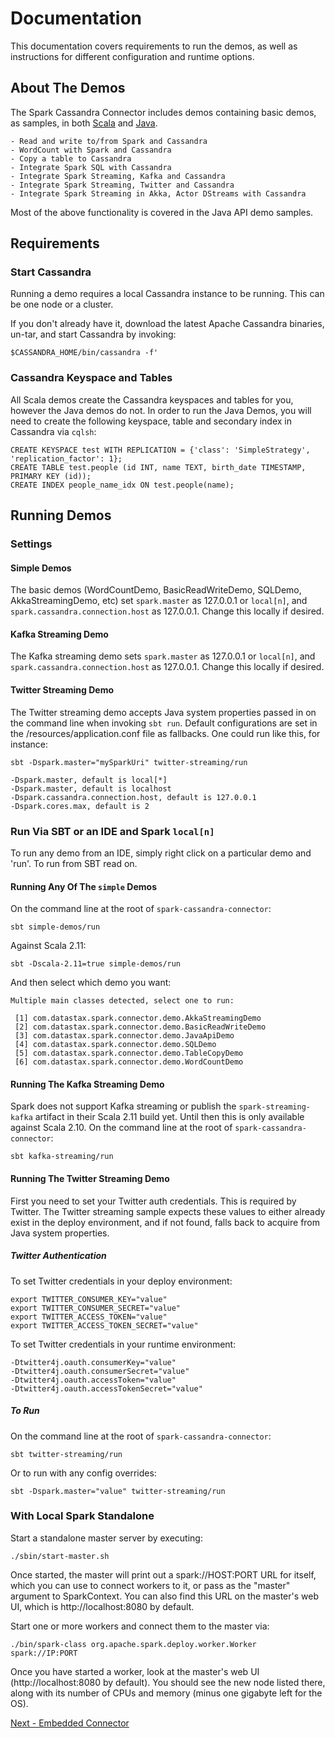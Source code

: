 # Documentation
This documentation covers requirements to run the demos, as well as instructions for different configuration and runtime options.

## About The Demos
The Spark Cassandra Connector includes demos containing basic demos, as samples, in both 
[Scala](https://github.com/datastax/spark-cassandra-connector/tree/master/spark-cassandra-connector-demos/simple-demos/src/main/scala/com/datastax/spark/connector/demo) 
and [Java](https://github.com/datastax/spark-cassandra-connector/tree/master/spark-cassandra-connector-demos/simple-demos/src/main/java/com/datastax/spark/connector/demo).
 
    - Read and write to/from Spark and Cassandra
    - WordCount with Spark and Cassandra
    - Copy a table to Cassandra
    - Integrate Spark SQL with Cassandra
    - Integrate Spark Streaming, Kafka and Cassandra 
    - Integrate Spark Streaming, Twitter and Cassandra
    - Integrate Spark Streaming in Akka, Actor DStreams with Cassandra

Most of the above functionality is covered in the Java API demo samples.

## Requirements

### Start Cassandra
Running a demo requires a local Cassandra instance to be running. This can be one node or a cluster.

If you don't already have it, download the latest Apache Cassandra binaries, un-tar, and start Cassandra by invoking:

    $CASSANDRA_HOME/bin/cassandra -f'

### Cassandra Keyspace and Tables
All Scala demos create the Cassandra keyspaces and tables for you, however the Java demos do not. In order to run the Java Demos, you will need to create the following keyspace, table and secondary index in Cassandra via `cqlsh`:

    CREATE KEYSPACE test WITH REPLICATION = {'class': 'SimpleStrategy', 'replication_factor': 1};     
    CREATE TABLE test.people (id INT, name TEXT, birth_date TIMESTAMP, PRIMARY KEY (id));
    CREATE INDEX people_name_idx ON test.people(name);
 
## Running Demos
    
### Settings
#### Simple Demos
The basic demos (WordCountDemo, BasicReadWriteDemo, SQLDemo, AkkaStreamingDemo, etc) set
`spark.master` as 127.0.0.1 or `local[n]`, and `spark.cassandra.connection.host` as 127.0.0.1. Change this locally if desired.
    
#### Kafka Streaming Demo
The Kafka streaming demo sets `spark.master` as 127.0.0.1 or `local[n]`, and `spark.cassandra.connection.host` as 127.0.0.1. Change this locally if desired.

#### Twitter Streaming Demo
The Twitter streaming demo accepts Java system properties passed in on the command line when invoking `sbt run`.
Default configurations are set in the /resources/application.conf file as fallbacks. 
One could run like this, for instance:

    sbt -Dspark.master="mySparkUri" twitter-streaming/run
    
    -Dspark.master, default is local[*]
    -Dspark.master, default is localhost
    -Dspark.cassandra.connection.host, default is 127.0.0.1
    -Dspark.cores.max, default is 2 
 
### Run Via SBT or an IDE and Spark `local[n]`
To run any demo from an IDE, simply right click on a particular demo and 'run'.
To run from SBT read on.

#### Running Any Of The `simple` Demos
On the command line at the root of `spark-cassandra-connector`:
    
    sbt simple-demos/run

Against Scala 2.11:

    sbt -Dscala-2.11=true simple-demos/run
    
And then select which demo you want:
    
    Multiple main classes detected, select one to run:
    
     [1] com.datastax.spark.connector.demo.AkkaStreamingDemo
     [2] com.datastax.spark.connector.demo.BasicReadWriteDemo
     [3] com.datastax.spark.connector.demo.JavaApiDemo
     [4] com.datastax.spark.connector.demo.SQLDemo
     [5] com.datastax.spark.connector.demo.TableCopyDemo
     [6] com.datastax.spark.connector.demo.WordCountDemo
 
#### Running The Kafka Streaming Demo
Spark does not support Kafka streaming or publish the `spark-streaming-kafka`
artifact in their Scala 2.11 build yet. Until then this is only available against Scala 2.10.
On the command line at the root of `spark-cassandra-connector`:

    sbt kafka-streaming/run

#### Running The Twitter Streaming Demo
First you need to set your Twitter auth credentials. This is required by Twitter.
The Twitter streaming sample expects these values to either already exist in the 
deploy environment, and if not found, falls back to acquire from Java system properties.

##### Twitter Authentication
To set Twitter credentials in your deploy environment:

    export TWITTER_CONSUMER_KEY="value"
    export TWITTER_CONSUMER_SECRET="value"
    export TWITTER_ACCESS_TOKEN="value"
    export TWITTER_ACCESS_TOKEN_SECRET="value"
 
To set Twitter credentials in your runtime environment:

    -Dtwitter4j.oauth.consumerKey="value"
    -Dtwitter4j.oauth.consumerSecret="value"
    -Dtwitter4j.oauth.accessToken="value"
    -Dtwitter4j.oauth.accessTokenSecret="value"

##### To Run
On the command line at the root of `spark-cassandra-connector`:

    sbt twitter-streaming/run
        
Or to run with any config overrides:

    sbt -Dspark.master="value" twitter-streaming/run
  

### With Local Spark Standalone  
Start a standalone master server by executing:

    ./sbin/start-master.sh
   
Once started, the master will print out a spark://HOST:PORT URL for itself, which you can use to connect workers
to it, or pass as the "master" argument to SparkContext. You can also find this URL on the master's web UI,
which is http://localhost:8080 by default.

Start one or more workers and connect them to the master via:
    
    ./bin/spark-class org.apache.spark.deploy.worker.Worker spark://IP:PORT
     
Once you have started a worker, look at the master's web UI (http://localhost:8080 by default).
You should see the new node listed there, along with its number of CPUs and memory (minus one gigabyte left for the OS).
 
[Next - Embedded Connector](10_embedded.md)
